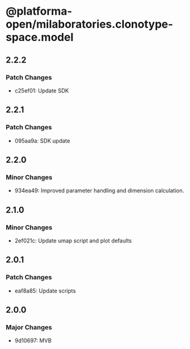 # @platforma-open/milaboratories.clonotype-space.model

## 2.2.2

### Patch Changes

- c25ef01: Update SDK

## 2.2.1

### Patch Changes

- 095aa9a: SDK update

## 2.2.0

### Minor Changes

- 934ea49: Improved parameter handling and dimension calculation.

## 2.1.0

### Minor Changes

- 2ef021c: Update umap script and plot defaults

## 2.0.1

### Patch Changes

- eaf8a85: Update scripts

## 2.0.0

### Major Changes

- 9d10697: MVB
